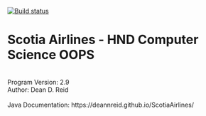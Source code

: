 [![Build status](https://ci.appveyor.com/api/projects/status/g25841ojxnh8qka0?svg=true)](https://ci.appveyor.com/project/deannreid/scotiaairlines)
<h1> Scotia Airlines - HND Computer Science OOPS</h1>
 <br>Program Version: 2.9
 <br>Author: Dean D. Reid
<br>
<br>
Java Documentation: https://deannreid.github.io/ScotiaAirlines/
